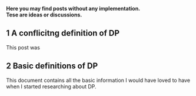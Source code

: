 **Here you may find posts without any implementation.  
Tese are ideas or discussions.**

## 1 A conflicitng definition of DP

This post was 

## 2 Basic definitions of DP

This document contains all the basic information I would have loved to have when I started researching about DP.
